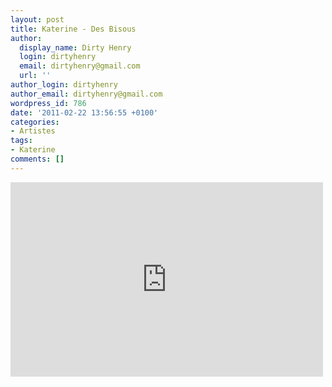 ```yaml
---
layout: post
title: Katerine - Des Bisous
author:
  display_name: Dirty Henry
  login: dirtyhenry
  email: dirtyhenry@gmail.com
  url: ''
author_login: dirtyhenry
author_email: dirtyhenry@gmail.com
wordpress_id: 786
date: '2011-02-22 13:56:55 +0100'
categories:
- Artistes
tags:
- Katerine
comments: []
---
```

<iframe title="YouTube video player" width="500" height="311" src="http://www.youtube.com/embed/x6QeFGIva7w?rel=0" frameborder="0" allowfullscreen></iframe>
